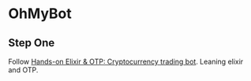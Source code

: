 # OhMyBot

## Step One
Follow [Hands-on Elixir & OTP: Cryptocurrency trading bot](https://www.elixircryptobot.com).
Leaning elixir and OTP.
